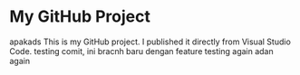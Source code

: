 # My GitHub Project
 apakads
This is my GitHub project. I published it directly from Visual Studio Code. testing comit, ini bracnh baru dengan feature testing again adan again
